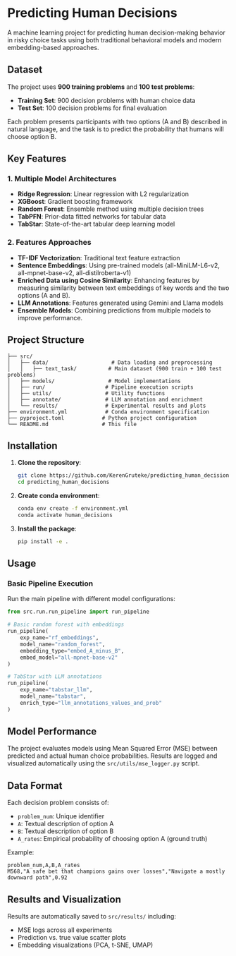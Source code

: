 # Predicting Human Decisions

A machine learning project for predicting human decision-making behavior in risky choice tasks using both traditional behavioral models and modern embedding-based approaches.

## Dataset

The project uses **900 training problems** and **100 test problems**:

- **Training Set**: 900 decision problems with human choice data
- **Test Set**: 100 decision problems for final evaluation

Each problem presents participants with two options (A and B) described in natural language, and the task is to predict the probability that humans will choose option B.

## Key Features

### 1. Multiple Model Architectures
- **Ridge Regression**: Linear regression with L2 regularization
- **XGBoost**: Gradient boosting framework
- **Random Forest**: Ensemble method using multiple decision trees
- **TabPFN**: Prior-data fitted networks for tabular data
- **TabStar**: State-of-the-art tabular deep learning model

### 2. Features Approaches
- **TF-IDF Vectorization**: Traditional text feature extraction
- **Sentence Embeddings**: Using pre-trained models (all-MiniLM-L6-v2, all-mpnet-base-v2, all-distilroberta-v1)
- **Enriched Data using Cosine Similarity**: Enhancing features by measuring similarity between text embeddings of key words and the two options (A and B).
- **LLM Annotations**: Features generated using Gemini and Llama models
- **Ensemble Models**: Combining predictions from multiple models to improve performance.


## Project Structure

```
├── src/
│   ├── data/                    # Data loading and preprocessing
│   │   ├── text_task/          # Main dataset (900 train + 100 test problems)
│   ├── models/                 # Model implementations
│   ├── run/                   # Pipeline execution scripts
│   ├── utils/                 # Utility functions
│   ├── annotate/              # LLM annotation and enrichment
│   └── results/               # Experimental results and plots
├── environment.yml            # Conda environment specification
├── pyproject.toml            # Python project configuration
└── README.md                 # This file
```

## Installation

1. **Clone the repository**:
   ```bash
   git clone https://github.com/KerenGruteke/predicting_human_decisions.git
   cd predicting_human_decisions
   ```

2. **Create conda environment**:
   ```bash
   conda env create -f environment.yml
   conda activate human_decisions
   ```

3. **Install the package**:
   ```bash
   pip install -e .
   ```

## Usage

### Basic Pipeline Execution

Run the main pipeline with different model configurations:

```python
from src.run.run_pipeline import run_pipeline

# Basic random forest with embeddings
run_pipeline(
    exp_name="rf_embeddings", 
    model_name="random_forest", 
    embedding_type="embed_A_minus_B",
    embed_model="all-mpnet-base-v2"
)

# TabStar with LLM annotations
run_pipeline(
    exp_name="tabstar_llm", 
    model_name="tabstar", 
    enrich_type="llm_annotations_values_and_prob"
)
```

## Model Performance

The project evaluates models using Mean Squared Error (MSE) between predicted and actual human choice probabilities. Results are logged and visualized automatically using the `src/utils/mse_logger.py` script.

## Data Format

Each decision problem consists of:
- `problem_num`: Unique identifier
- `A`: Textual description of option A
- `B`: Textual description of option B  
- `A_rates`: Empirical probability of choosing option A (ground truth)

Example:
```csv
problem_num,A,B,A_rates
M568,"A safe bet that champions gains over losses","Navigate a mostly downward path",0.92
```

## Results and Visualization

Results are automatically saved to `src/results/` including:
- MSE logs across all experiments
- Prediction vs. true value scatter plots
- Embedding visualizations (PCA, t-SNE, UMAP)
